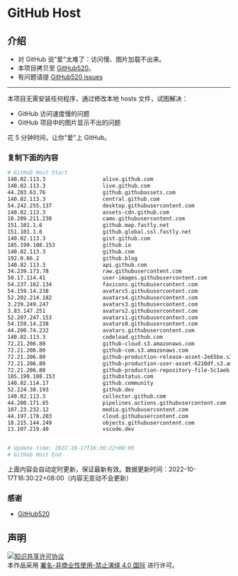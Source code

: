 # GitHub Host
## 介绍
- 对 GitHub 说"爱"太难了：访问慢、图片加载不出来。
- 本项目拷贝至 [GitHub520](https://github.com/521xueweihan/GitHub520)。
- 有问题请提 [GitHub520 issues](https://github.com/521xueweihan/GitHub520/issues/new)

---

本项目无需安装任何程序，通过修改本地 hosts 文件，试图解决：
- GitHub 访问速度慢的问题
- GitHub 项目中的图片显示不出的问题

花 5 分钟时间，让你"爱"上 GitHub。

### 复制下面的内容
```bash
# GitHub Host Start
140.82.113.3                  alive.github.com
140.82.113.3                  live.github.com
44.203.63.76                  github.githubassets.com
140.82.113.3                  central.github.com
54.242.255.137                desktop.githubusercontent.com
140.82.113.3                  assets-cdn.github.com
18.209.211.230                camo.githubusercontent.com
151.101.1.6                   github.map.fastly.net
151.101.1.6                   github.global.ssl.fastly.net
140.82.113.3                  gist.github.com
185.199.108.153               github.io
140.82.113.3                  github.com
192.0.66.2                    github.blog
140.82.113.3                  api.github.com
34.239.173.78                 raw.githubusercontent.com
50.17.114.41                  user-images.githubusercontent.com
54.237.162.134                favicons.githubusercontent.com
54.159.14.238                 avatars5.githubusercontent.com
52.202.214.182                avatars4.githubusercontent.com
3.239.249.247                 avatars3.githubusercontent.com
3.83.147.251                  avatars2.githubusercontent.com
52.207.247.153                avatars1.githubusercontent.com
54.159.14.238                 avatars0.githubusercontent.com
44.200.74.232                 avatars.githubusercontent.com
140.82.113.3                  codeload.github.com
72.21.206.80                  github-cloud.s3.amazonaws.com
72.21.206.80                  github-com.s3.amazonaws.com
72.21.206.80                  github-production-release-asset-2e65be.s3.amazonaws.com
72.21.206.80                  github-production-user-asset-6210df.s3.amazonaws.com
72.21.206.80                  github-production-repository-file-5c1aeb.s3.amazonaws.com
185.199.108.153               githubstatus.com
140.82.114.17                 github.community
52.224.38.193                 github.dev
140.82.113.3                  collector.github.com
44.200.171.85                 pipelines.actions.githubusercontent.com
107.23.232.12                 media.githubusercontent.com
44.197.178.203                cloud.githubusercontent.com
18.215.144.249                objects.githubusercontent.com
13.107.219.40                 vscode.dev


# Update time: 2022-10-17T16:30:22+08:00
# GitHub Host End

```
上面内容会自动定时更新，保证最新有效。数据更新时间：2022-10-17T16:30:22+08:00（内容无变动不会更新）

### 感谢

- [GitHub520](https://github.com/521xueweihan/GitHub520)

## 声明
<a rel="license" href="https://creativecommons.org/licenses/by-nc-nd/4.0/deed.zh"><img alt="知识共享许可协议" style="border-width: 0" src="https://licensebuttons.net/l/by-nc-nd/4.0/88x31.png"></a><br>本作品采用 <a rel="license" href="https://creativecommons.org/licenses/by-nc-nd/4.0/deed.zh">署名-非商业性使用-禁止演绎 4.0 国际</a> 进行许可。